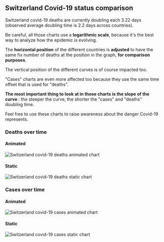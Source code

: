 ## Switzerland Covid-19 status comparison 

Switzerland covid-19 deaths are currently doubling each 3.22 days (observed average doubling time is 2.2 days across countries).



Be careful, all those charts use a **logarithmic scale**, because it's the best way to analyze how the epidemic is evolving.
 
The **horizontal position** of the different countries is **adjusted** to have the same fix number of deaths at the position in the graph, **for comparison purposes**.

The vertical position of the different curves is of course impacted too.

"Cases" charts are even more affected too because they use the same time offset that is used for "deaths".

**The most important thing to look at in those charts is the slope of the curve** : the steeper the curve, the shorter the "cases" and "deaths" doubling time.

Feel free to use these charts to raise awareness about the danger Covid-19 represents. 


 
### Deaths over time
 
#### Animated
![Switzerland covid-19 deaths animated chart](https://raw.githubusercontent.com/madlag/coronavirus_study/master/notebooks/graphs/2020-03-29/countries/Switzerland/2020-03-29_Switzerland_deaths.gif "Switzerland covid-19 deaths animated chart")   
 
#### Static
![Switzerland covid-19 deaths static chart](https://raw.githubusercontent.com/madlag/coronavirus_study/master/notebooks/graphs/2020-03-29/countries/Switzerland/2020-03-29_Switzerland_deaths.png "Switzerland covid-19 deaths static chart")   

 
### Cases over time
 
#### Animated
![Switzerland covid-19 cases animated chart](https://raw.githubusercontent.com/madlag/coronavirus_study/master/notebooks/graphs/2020-03-29/countries/Switzerland/2020-03-29_Switzerland_cases.gif "Switzerland covid-19 cases animated chart")   
 
#### Static
![Switzerland covid-19 cases static chart](https://raw.githubusercontent.com/madlag/coronavirus_study/master/notebooks/graphs/2020-03-29/countries/Switzerland/2020-03-29_Switzerland_cases.png "Switzerland covid-19 cases static chart")   

